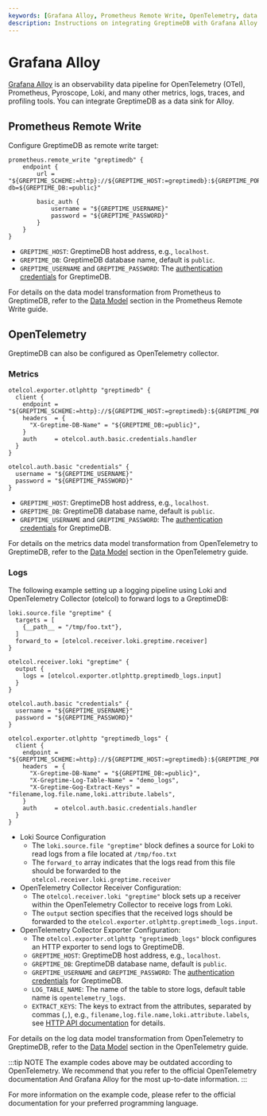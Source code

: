 ```yaml
---
keywords: [Grafana Alloy, Prometheus Remote Write, OpenTelemetry, data pipeline]
description: Instructions on integrating GreptimeDB with Grafana Alloy for Prometheus Remote Write and OpenTelemetry.
---
```


# Grafana Alloy

[Grafana Alloy](https://grafana.com/docs/alloy/latest/) is an observability data pipeline for OpenTelemetry (OTel), Prometheus, Pyroscope, Loki, and many other metrics, logs, traces, and profiling tools.
You can integrate GreptimeDB as a data sink for Alloy.

## Prometheus Remote Write

Configure GreptimeDB as remote write target:

```hcl
prometheus.remote_write "greptimedb" {
    endpoint {
        url = "${GREPTIME_SCHEME:=http}://${GREPTIME_HOST:=greptimedb}:${GREPTIME_PORT:=4000}/v1/prometheus/write?db=${GREPTIME_DB:=public}"

        basic_auth {
            username = "${GREPTIME_USERNAME}"
            password = "${GREPTIME_PASSWORD}"
        }
    }
}
```

- `GREPTIME_HOST`: GreptimeDB host address, e.g., `localhost`.
- `GREPTIME_DB`: GreptimeDB database name, default is `public`.
- `GREPTIME_USERNAME` and `GREPTIME_PASSWORD`: The [authentication credentials](/user-guide/deployments/authentication/static.md) for GreptimeDB.

For details on the data model transformation from Prometheus to GreptimeDB, refer to the [Data Model](/user-guide/ingest-data/for-observerbility/prometheus.md#data-model) section in the Prometheus Remote Write guide.

## OpenTelemetry

GreptimeDB can also be configured as OpenTelemetry collector.

### Metrics

```hcl
otelcol.exporter.otlphttp "greptimedb" {
  client {
    endpoint = "${GREPTIME_SCHEME:=http}://${GREPTIME_HOST:=greptimedb}:${GREPTIME_PORT:=4000}/v1/otlp/"
    headers  = {
      "X-Greptime-DB-Name" = "${GREPTIME_DB:=public}",
    }
    auth     = otelcol.auth.basic.credentials.handler
  }
}

otelcol.auth.basic "credentials" {
  username = "${GREPTIME_USERNAME}"
  password = "${GREPTIME_PASSWORD}"
}
```

- `GREPTIME_HOST`: GreptimeDB host address, e.g., `localhost`.
- `GREPTIME_DB`: GreptimeDB database name, default is `public`.
- `GREPTIME_USERNAME` and `GREPTIME_PASSWORD`: The [authentication credentials](/user-guide/deployments/authentication/static.md) for GreptimeDB.

For details on the metrics data model transformation from OpenTelemetry to GreptimeDB, refer to the [Data Model](/user-guide/ingest-data/for-observerbility/opentelemetry.md#data-model) section in the OpenTelemetry guide.

### Logs

The following example setting up a logging pipeline using Loki and OpenTelemetry Collector (otelcol) to forward logs to a GreptimeDB:

```hcl
loki.source.file "greptime" {
  targets = [
    {__path__ = "/tmp/foo.txt"},
  ]
  forward_to = [otelcol.receiver.loki.greptime.receiver]
}

otelcol.receiver.loki "greptime" {
  output {
    logs = [otelcol.exporter.otlphttp.greptimedb_logs.input]
  }
}

otelcol.auth.basic "credentials" {
  username = "${GREPTIME_USERNAME}"
  password = "${GREPTIME_PASSWORD}"
}

otelcol.exporter.otlphttp "greptimedb_logs" {
  client {
    endpoint = "${GREPTIME_SCHEME:=http}://${GREPTIME_HOST:=greptimedb}:${GREPTIME_PORT:=4000}/v1/otlp/"
    headers  = {
      "X-Greptime-DB-Name" = "${GREPTIME_DB:=public}",
      "X-Greptime-Log-Table-Name" = "demo_logs",
      "X-Greptime-Gog-Extract-Keys" = "filename,log.file.name,loki.attribute.labels",
    }
    auth     = otelcol.auth.basic.credentials.handler
  }
}
```

- Loki Source Configuration
  - The `loki.source.file "greptime"` block defines a source for Loki to read logs from a file located at `/tmp/foo.txt`
  - The `forward_to` array indicates that the logs read from this file should be forwarded to the `otelcol.receiver.loki.greptime.receiver`
- OpenTelemetry Collector Receiver Configuration:
  - The `otelcol.receiver.loki "greptime"` block sets up a receiver within the OpenTelemetry Collector to receive logs from Loki.
  - The `output` section specifies that the received logs should be forwarded to the `otelcol.exporter.otlphttp.greptimedb_logs.input`.
- OpenTelemetry Collector Exporter Configuration:
  - The `otelcol.exporter.otlphttp "greptimedb_logs"` block configures an HTTP exporter to send logs to GreptimeDB.
  - `GREPTIME_HOST`: GreptimeDB host address, e.g., `localhost`.
  - `GREPTIME_DB`: GreptimeDB database name, default is `public`.
  - `GREPTIME_USERNAME` and `GREPTIME_PASSWORD`: The [authentication credentials](/user-guide/deployments/authentication/static.md) for GreptimeDB.
  - `LOG_TABLE_NAME`: The name of the table to store logs, default table name is `opentelemetry_logs`.
  - `EXTRACT_KEYS`: The keys to extract from the attributes, separated by commas (`,`), e.g., `filename,log.file.name,loki.attribute.labels`, see [HTTP API documentation](opentelemetry.md#otlphttp-api-1) for details.

For details on the log data model transformation from OpenTelemetry to GreptimeDB, refer to the [Data Model](/user-guide/ingest-data/for-observerbility/opentelemetry.md#data-model-1) section in the OpenTelemetry guide.

:::tip NOTE
The example codes above may be outdated according to OpenTelemetry. We recommend that you refer to the official OpenTelemetry documentation And Grafana Alloy for the most up-to-date information.
:::

For more information on the example code, please refer to the official documentation for your preferred programming language.

